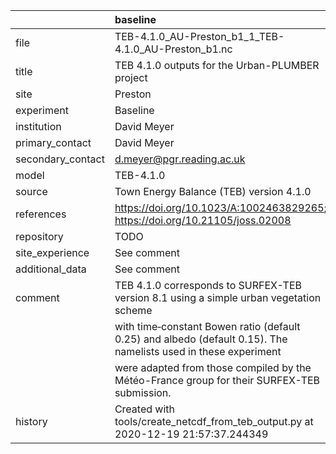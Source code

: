 |                   | baseline                                                                                                          |
|:------------------|:------------------------------------------------------------------------------------------------------------------|
| file              | TEB-4.1.0_AU-Preston_b1_1_TEB-4.1.0_AU-Preston_b1.nc                                                              |
| title             | TEB 4.1.0 outputs for the Urban-PLUMBER project                                                                   |
| site              | Preston                                                                                                           |
| experiment        | Baseline                                                                                                          |
| institution       | David Meyer                                                                                                       |
| primary_contact   | David Meyer                                                                                                       |
| secondary_contact | d.meyer@pgr.reading.ac.uk                                                                                         |
| model             | TEB-4.1.0                                                                                                         |
| source            | Town Energy Balance (TEB) version 4.1.0                                                                           |
| references        | https://doi.org/10.1023/A:1002463829265; https://doi.org/10.21105/joss.02008                                      |
| repository        | TODO                                                                                                              |
| site_experience   | See comment                                                                                                       |
| additional_data   | See comment                                                                                                       |
| comment           | TEB 4.1.0 corresponds to SURFEX-TEB version 8.1 using a simple urban vegetation scheme                            |
|                   | with time‐constant Bowen ratio (default 0.25) and albedo (default 0.15). The namelists used in these experiment   |
|                   | were adapted from those compiled by the Météo-France group for their SURFEX-TEB submission.                       |
| history           | Created with tools/create_netcdf_from_teb_output.py at 2020-12-19 21:57:37.244349                                 |

